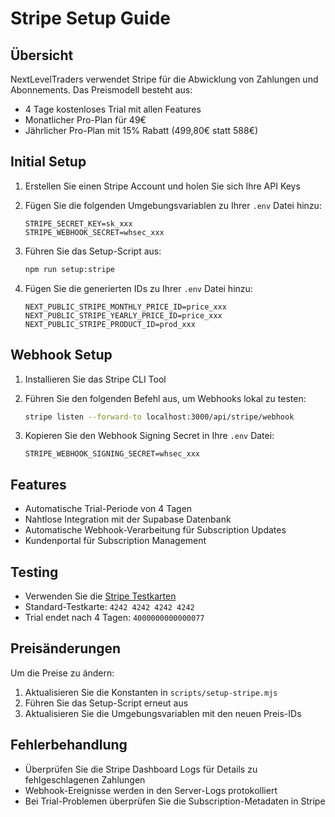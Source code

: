 # Stripe Setup Guide

## Übersicht
NextLevelTraders verwendet Stripe für die Abwicklung von Zahlungen und Abonnements. Das Preismodell besteht aus:
- 4 Tage kostenloses Trial mit allen Features
- Monatlicher Pro-Plan für 49€
- Jährlicher Pro-Plan mit 15% Rabatt (499,80€ statt 588€)

## Initial Setup

1. Erstellen Sie einen Stripe Account und holen Sie sich Ihre API Keys
2. Fügen Sie die folgenden Umgebungsvariablen zu Ihrer `.env` Datei hinzu:
   ```
   STRIPE_SECRET_KEY=sk_xxx
   STRIPE_WEBHOOK_SECRET=whsec_xxx
   ```

3. Führen Sie das Setup-Script aus:
   ```bash
   npm run setup:stripe
   ```

4. Fügen Sie die generierten IDs zu Ihrer `.env` Datei hinzu:
   ```
   NEXT_PUBLIC_STRIPE_MONTHLY_PRICE_ID=price_xxx
   NEXT_PUBLIC_STRIPE_YEARLY_PRICE_ID=price_xxx
   NEXT_PUBLIC_STRIPE_PRODUCT_ID=prod_xxx
   ```

## Webhook Setup

1. Installieren Sie das Stripe CLI Tool
2. Führen Sie den folgenden Befehl aus, um Webhooks lokal zu testen:
   ```bash
   stripe listen --forward-to localhost:3000/api/stripe/webhook
   ```

3. Kopieren Sie den Webhook Signing Secret in Ihre `.env` Datei:
   ```
   STRIPE_WEBHOOK_SIGNING_SECRET=whsec_xxx
   ```

## Features
- Automatische Trial-Periode von 4 Tagen
- Nahtlose Integration mit der Supabase Datenbank
- Automatische Webhook-Verarbeitung für Subscription Updates
- Kundenportal für Subscription Management

## Testing
- Verwenden Sie die [Stripe Testkarten](https://stripe.com/docs/testing#cards)
- Standard-Testkarte: `4242 4242 4242 4242`
- Trial endet nach 4 Tagen: `4000000000000077`

## Preisänderungen
Um die Preise zu ändern:
1. Aktualisieren Sie die Konstanten in `scripts/setup-stripe.mjs`
2. Führen Sie das Setup-Script erneut aus
3. Aktualisieren Sie die Umgebungsvariablen mit den neuen Preis-IDs

## Fehlerbehandlung
- Überprüfen Sie die Stripe Dashboard Logs für Details zu fehlgeschlagenen Zahlungen
- Webhook-Ereignisse werden in den Server-Logs protokolliert
- Bei Trial-Problemen überprüfen Sie die Subscription-Metadaten in Stripe